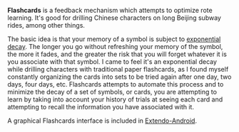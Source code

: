 **Flashcards** is a feedback mechanism which attempts to optimize rote learning.  It's good for drilling Chinese characters on long Beijing subway rides, among other things.

The basic idea is that your memory of a symbol is subject to [exponential decay](http://en.wikipedia.org/wiki/Exponential_decay).  The longer you go without refreshing your memory of the symbol, the more it fades, and the greater the risk that you will forget whatever it is you associate with that symbol.  I came to feel it's an exponential decay while drilling characters with traditional paper flashcards, as I found myself constantly organizing the cards into sets to be tried again after one day, two days, four days, etc.  Flashcards attempts to automate this process and to minimize the decay of a set of symbols, or cards, you are attempting to learn by taking into account your history of trials at seeing each card and attempting to recall the information you have associated with it.

A graphical Flashcards interface is included in [Extendo-Android](https://github.com/joshsh/extendo-android).

